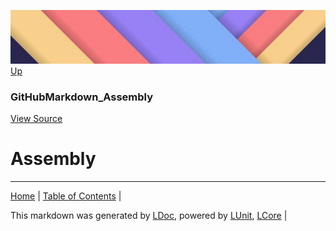 ![](../Content/LDoc-banner-small.png "")
[Up](GitHubMarkdown_Assembly.md)
### GitHubMarkdown_Assembly
[View Source](GitHubMarkdown_Assembly.md)
# Assembly
---

[Home](../../README.md) | [Table of Contents](../../TableOfContents.md) | 


This markdown was generated by [LDoc](https://github.com/CodeSingularity/LDoc), powered by [LUnit](https://github.com/CodeSingularity/LUnit), [LCore](https://github.com/CodeSingularity/LCore) | 

